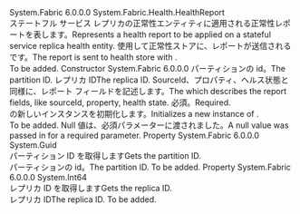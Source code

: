 <Type Name="StatefulServiceReplicaHealthReport" FullName="System.Fabric.Health.StatefulServiceReplicaHealthReport">
  <TypeSignature Language="C#" Value="public class StatefulServiceReplicaHealthReport : System.Fabric.Health.HealthReport" />
  <TypeSignature Language="ILAsm" Value=".class public auto ansi beforefieldinit StatefulServiceReplicaHealthReport extends System.Fabric.Health.HealthReport" />
  <TypeSignature Language="DocId" Value="T:System.Fabric.Health.StatefulServiceReplicaHealthReport" />
  <TypeSignature Language="VB.NET" Value="Public Class StatefulServiceReplicaHealthReport&#xA;Inherits HealthReport" />
  <TypeSignature Language="F#" Value="type StatefulServiceReplicaHealthReport = class&#xA;    inherit HealthReport" />
  <AssemblyInfo>
    <AssemblyName>System.Fabric</AssemblyName>
    <AssemblyVersion>6.0.0.0</AssemblyVersion>
  </AssemblyInfo>
  <Base>
    <BaseTypeName>System.Fabric.Health.HealthReport</BaseTypeName>
  </Base>
  <Interfaces />
  <Docs>
    <summary>
      <para><span data-ttu-id="d7a15-101">ステートフル サービス レプリカの正常性エンティティに適用される正常性レポートを表します。</span><span class="sxs-lookup"><span data-stu-id="d7a15-101">Represents a health report to be applied on a stateful service replica health entity.</span></span>
            <span data-ttu-id="d7a15-102">使用して正常性ストアに、レポートが送信される<see cref="M:System.Fabric.FabricClient.HealthClient.ReportHealth(System.Fabric.Health.HealthReport)" />です。</span><span class="sxs-lookup"><span data-stu-id="d7a15-102">The report is sent to health store with <see cref="M:System.Fabric.FabricClient.HealthClient.ReportHealth(System.Fabric.Health.HealthReport)" />.</span></span></para>
    </summary>
    <remarks>To be added.</remarks>
  </Docs>
  <Members>
    <Member MemberName=".ctor">
      <MemberSignature Language="C#" Value="public StatefulServiceReplicaHealthReport (Guid partitionId, long replicaId, System.Fabric.Health.HealthInformation healthInformation);" />
      <MemberSignature Language="ILAsm" Value=".method public hidebysig specialname rtspecialname instance void .ctor(valuetype System.Guid partitionId, int64 replicaId, class System.Fabric.Health.HealthInformation healthInformation) cil managed" />
      <MemberSignature Language="DocId" Value="M:System.Fabric.Health.StatefulServiceReplicaHealthReport.#ctor(System.Guid,System.Int64,System.Fabric.Health.HealthInformation)" />
      <MemberSignature Language="F#" Value="new System.Fabric.Health.StatefulServiceReplicaHealthReport : Guid * int64 * System.Fabric.Health.HealthInformation -&gt; System.Fabric.Health.StatefulServiceReplicaHealthReport" Usage="new System.Fabric.Health.StatefulServiceReplicaHealthReport (partitionId, replicaId, healthInformation)" />
      <MemberType>Constructor</MemberType>
      <AssemblyInfo>
        <AssemblyName>System.Fabric</AssemblyName>
        <AssemblyVersion>6.0.0.0</AssemblyVersion>
      </AssemblyInfo>
      <Parameters>
        <Parameter Name="partitionId" Type="System.Guid" />
        <Parameter Name="replicaId" Type="System.Int64" />
        <Parameter Name="healthInformation" Type="System.Fabric.Health.HealthInformation" />
      </Parameters>
      <Docs>
        <param name="partitionId">
          <para><span data-ttu-id="d7a15-103">パーティションの id。</span><span class="sxs-lookup"><span data-stu-id="d7a15-103">The partition ID.</span></span></para>
        </param>
        <param name="replicaId">
          <para><span data-ttu-id="d7a15-104">レプリカ ID</span><span class="sxs-lookup"><span data-stu-id="d7a15-104">The replica ID.</span></span></para>
        </param>
        <param name="healthInformation">
          <para><span data-ttu-id="d7a15-105"><see cref="T:System.Fabric.Health.HealthInformation" /> SourceId、プロパティ、ヘルス状態と同様に、レポート フィールドを記述します。</span><span class="sxs-lookup"><span data-stu-id="d7a15-105">The <see cref="T:System.Fabric.Health.HealthInformation" /> which describes the report fields, like sourceId, property, health state.</span></span> <span data-ttu-id="d7a15-106">必須。</span><span class="sxs-lookup"><span data-stu-id="d7a15-106">Required.</span></span></para>
        </param>
        <summary>
          <para><span data-ttu-id="d7a15-107"><see cref="T:System.Fabric.Health.StatefulServiceReplicaHealthReport" /> の新しいインスタンスを初期化します。</span><span class="sxs-lookup"><span data-stu-id="d7a15-107">Initializes a new instance of <see cref="T:System.Fabric.Health.StatefulServiceReplicaHealthReport" />.</span></span></para>
        </summary>
        <remarks>To be added.</remarks>
        <exception cref="T:System.ArgumentNullException">
          <para><span data-ttu-id="d7a15-108">Null 値は、必須パラメーターに渡されました。</span><span class="sxs-lookup"><span data-stu-id="d7a15-108">A null value was passed in for a required parameter.</span></span></para>
        </exception>
      </Docs>
    </Member>
    <Member MemberName="PartitionId">
      <MemberSignature Language="C#" Value="public Guid PartitionId { get; }" />
      <MemberSignature Language="ILAsm" Value=".property instance valuetype System.Guid PartitionId" />
      <MemberSignature Language="DocId" Value="P:System.Fabric.Health.StatefulServiceReplicaHealthReport.PartitionId" />
      <MemberSignature Language="VB.NET" Value="Public ReadOnly Property PartitionId As Guid" />
      <MemberSignature Language="F#" Value="member this.PartitionId : Guid" Usage="System.Fabric.Health.StatefulServiceReplicaHealthReport.PartitionId" />
      <MemberType>Property</MemberType>
      <AssemblyInfo>
        <AssemblyName>System.Fabric</AssemblyName>
        <AssemblyVersion>6.0.0.0</AssemblyVersion>
      </AssemblyInfo>
      <ReturnValue>
        <ReturnType>System.Guid</ReturnType>
      </ReturnValue>
      <Docs>
        <summary>
          <para><span data-ttu-id="d7a15-109">パーティション ID を取得します</span><span class="sxs-lookup"><span data-stu-id="d7a15-109">Gets the partition ID.</span></span></para>
        </summary>
        <value>
          <para><span data-ttu-id="d7a15-110">パーティションの id。</span><span class="sxs-lookup"><span data-stu-id="d7a15-110">The partition ID.</span></span></para>
        </value>
        <remarks>To be added.</remarks>
      </Docs>
    </Member>
    <Member MemberName="ReplicaId">
      <MemberSignature Language="C#" Value="public long ReplicaId { get; }" />
      <MemberSignature Language="ILAsm" Value=".property instance int64 ReplicaId" />
      <MemberSignature Language="DocId" Value="P:System.Fabric.Health.StatefulServiceReplicaHealthReport.ReplicaId" />
      <MemberSignature Language="VB.NET" Value="Public ReadOnly Property ReplicaId As Long" />
      <MemberSignature Language="F#" Value="member this.ReplicaId : int64" Usage="System.Fabric.Health.StatefulServiceReplicaHealthReport.ReplicaId" />
      <MemberType>Property</MemberType>
      <AssemblyInfo>
        <AssemblyName>System.Fabric</AssemblyName>
        <AssemblyVersion>6.0.0.0</AssemblyVersion>
      </AssemblyInfo>
      <ReturnValue>
        <ReturnType>System.Int64</ReturnType>
      </ReturnValue>
      <Docs>
        <summary>
          <para><span data-ttu-id="d7a15-111">レプリカ ID を取得します</span><span class="sxs-lookup"><span data-stu-id="d7a15-111">Gets the replica ID.</span></span></para>
        </summary>
        <value>
          <para><span data-ttu-id="d7a15-112">レプリカ ID</span><span class="sxs-lookup"><span data-stu-id="d7a15-112">The replica ID.</span></span></para>
        </value>
        <remarks>To be added.</remarks>
      </Docs>
    </Member>
  </Members>
</Type>